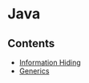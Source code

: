 # Java

## Contents

- [Information Hiding](https://github.com/solarsdev/TIL/blob/master/Java/information_hiding.md)
- [Generics](https://github.com/solarsdev/TIL/blob/master/Java/generics.md)

